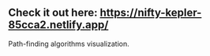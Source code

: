 ## Check it out here: https://nifty-kepler-85cca2.netlify.app/

Path-finding algorithms visualization.
